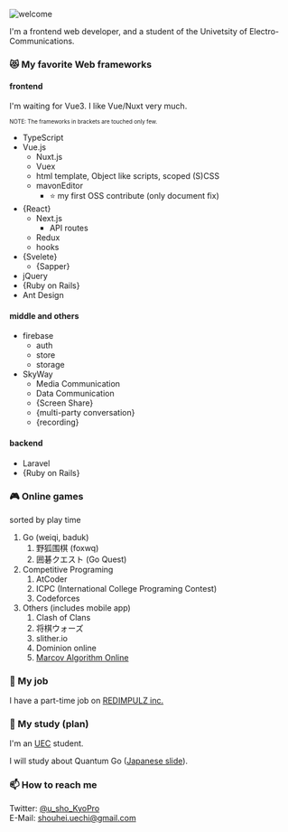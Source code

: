 ![welcome](https://place-hold.it/200x100/111/17d339/fff.png&text=Welcome!&bold&italic&fontsize=20)

<!--
**u-sho/u-sho** is a ✨ _special_ ✨ repository because its `README.md` (this file) appears on your GitHub profile.

Here are some ideas to get you started:

- 🔭 I’m currently working on ...
- 🌱 I’m currently learning ...
- 👯 I’m looking to collaborate on ...
- 🤔 I’m looking for help with ...
- 💬 Ask me about ...
- 📫 How to reach me: ...
- 😄 Pronouns: ...
- ⚡ Fun fact: ...
-->

I'm a frontend web developer, and a student of the Univetsity of Electro-Communications.

### :heart_eyes_cat: My favorite Web frameworks

#### frontend

I'm waiting for Vue3. I like Vue/Nuxt very much.

<sub><sup>NOTE: The frameworks in brackets are touched only few.</sup></sub>
- TypeScript
- Vue.js
    - Nuxt.js
    - Vuex
    - html template, Object like scripts, scoped (S)CSS
    - mavonEditor
        - :star: my first OSS contribute (only document fix)
- {React}
    - Next.js
        - API routes
    - Redux
    - hooks
- {Svelete}
    - {Sapper}
- jQuery
- {Ruby on Rails}
- Ant Design

#### middle and others

- firebase
    - auth
    - store
    - storage
- SkyWay
    - Media Communication
    - Data Communication
    - {Screen Share}
    - {multi-party conversation}
    - {recording}

#### backend

- Laravel
- {Ruby on Rails}

### 🎮 Online games

sorted by play time

1. Go (weiqi, baduk)
    1. 野狐围棋 (foxwq)
    2. 囲碁クエスト (Go Quest)
2. Competitive Programing
    1. AtCoder
    2. ICPC (International College Programing Contest)
    3. Codeforces
3. Others (includes mobile app)
    1. Clash of Clans
    2. 将棋ウォーズ
    3. slither.io
    4. Dominion online
    5. [Marcov Algorithm Online](https://mao.snuke.org/)

### 🔭 My job

I have a part-time job on [REDIMPULZ inc.](https://redimpulz.com/)

### 🌱 My study (plan)

I'm an [UEC](https://www.uec.ac.jp/) student.

I will study about Quantum Go ([Japanese slide](https://refined-github-html-preview.kidonng.workers.dev/u-sho/sotsuken/raw/master/quantum-go-rule.html)).

### 📫 How to reach me

Twitter: [@u_sho_KyoPro](https://twitter.com/u_sho_KyoPro)  
E-Mail: shouhei.uechi@gmail.com  

